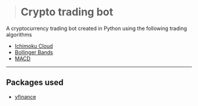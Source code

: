 > # Crypto trading bot

A cryptocurrency trading bot created in Python using the following trading algorithms
- [Ichimoku Cloud](https://en.wikipedia.org/wiki/Ichimoku_Kink%C5%8D_Hy%C5%8D)
- [Bollinger Bands](https://en.wikipedia.org/wiki/Bollinger_Bands)
- [MACD](https://en.wikipedia.org/wiki/MACD)

---

## Packages used
- [yfinance](https://pypi.org/project/yfinance/)
